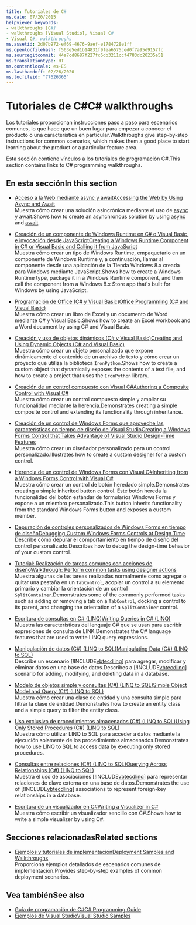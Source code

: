 ```yaml
---
title: Tutoriales de C#
ms.date: 07/20/2015
helpviewer_keywords:
- walkthroughs [C#]
- walkthroughs [Visual Studio], Visual C#
- Visual C#, walkthroughs
ms.assetid: 2d07b972-ef69-4676-9aef-e1784728e1ff
ms.openlocfilehash: f563e5ed1b14831f9fea6575ced0f7a95d9157fc
ms.sourcegitcommit: 44a7cd8687f227fc6db3211ccf4783dc20235e51
ms.translationtype: HT
ms.contentlocale: es-ES
ms.lasthandoff: 02/26/2020
ms.locfileid: "77626365"
---
```

# <a name="c-walkthroughs"></a><span data-ttu-id="4eeec-102">Tutoriales de C#</span><span class="sxs-lookup"><span data-stu-id="4eeec-102">C# walkthroughs</span></span>

<span data-ttu-id="4eeec-103">Los tutoriales proporcionan instrucciones paso a paso para escenarios comunes, lo que hace que un buen lugar para empezar a conocer el producto o una característica en particular.</span><span class="sxs-lookup"><span data-stu-id="4eeec-103">Walkthroughs give step-by-step instructions for common scenarios, which makes them a good place to start learning about the product or a particular feature area.</span></span>

 <span data-ttu-id="4eeec-104">Esta sección contiene vínculos a los tutoriales de programación C#.</span><span class="sxs-lookup"><span data-stu-id="4eeec-104">This section contains links to C# programming walkthroughs.</span></span>

## <a name="in-this-section"></a><span data-ttu-id="4eeec-105">En esta sección</span><span class="sxs-lookup"><span data-stu-id="4eeec-105">In this section</span></span>

- <span data-ttu-id="4eeec-106">[Acceso a la Web mediante async y await](./programming-guide/concepts/async/walkthrough-accessing-the-web-by-using-async-and-await.md)</span><span class="sxs-lookup"><span data-stu-id="4eeec-106">[Accessing the Web by Using Async and Await](./programming-guide/concepts/async/walkthrough-accessing-the-web-by-using-async-and-await.md)</span></span>\
  <span data-ttu-id="4eeec-107">Muestra cómo crear una solución asincrónica mediante el uso de [async](./language-reference/keywords/async.md) y [await](./language-reference/operators/await.md).</span><span class="sxs-lookup"><span data-stu-id="4eeec-107">Shows how to create an asynchronous solution by using [async](./language-reference/keywords/async.md) and [await](./language-reference/operators/await.md).</span></span>

- <span data-ttu-id="4eeec-108">[Creación de un componente de Windows Runtime en C# o Visual Basic, e invocación desde JavaScript](/windows/uwp/winrt-components/walkthrough-creating-a-simple-windows-runtime-component-and-calling-it-from-javascript)</span><span class="sxs-lookup"><span data-stu-id="4eeec-108">[Creating a Windows Runtime Component in C# or Visual Basic and Calling it from JavaScript](/windows/uwp/winrt-components/walkthrough-creating-a-simple-windows-runtime-component-and-calling-it-from-javascript)</span></span>\
  <span data-ttu-id="4eeec-109">Muestra cómo crear un tipo de Windows Runtime, empaquetarlo en un componente de Windows Runtime y, a continuación, llamar al componente desde una aplicación de la Tienda Windows 8.x creada para Windows mediante JavaScript.</span><span class="sxs-lookup"><span data-stu-id="4eeec-109">Shows how to create a Windows Runtime type, package it in a Windows Runtime component, and then call the component from a Windows 8.x Store app that's built for Windows by using JavaScript.</span></span>

- <span data-ttu-id="4eeec-110">[Programación de Office (C# y Visual Basic)](./programming-guide/interop/walkthrough-office-programming.md)</span><span class="sxs-lookup"><span data-stu-id="4eeec-110">[Office Programming (C# and Visual Basic)](./programming-guide/interop/walkthrough-office-programming.md)</span></span>\
  <span data-ttu-id="4eeec-111">Muestra cómo crear un libro de Excel y un documento de Word mediante C# y Visual Basic.</span><span class="sxs-lookup"><span data-stu-id="4eeec-111">Shows how to create an Excel workbook and a Word document by using C# and Visual Basic.</span></span>

- <span data-ttu-id="4eeec-112">[Creación y uso de objetos dinámicos (C# y Visual Basic)](./programming-guide/types/walkthrough-creating-and-using-dynamic-objects.md)</span><span class="sxs-lookup"><span data-stu-id="4eeec-112">[Creating and Using Dynamic Objects (C# and Visual Basic)](./programming-guide/types/walkthrough-creating-and-using-dynamic-objects.md)</span></span>\
  <span data-ttu-id="4eeec-113">Muestra cómo crear un objeto personalizado que expone dinámicamente el contenido de un archivo de texto y cómo crear un proyecto que utiliza la biblioteca `IronPython`.</span><span class="sxs-lookup"><span data-stu-id="4eeec-113">Shows how to create a custom object that dynamically exposes the contents of a text file, and how to create a project that uses the `IronPython` library.</span></span>

- <span data-ttu-id="4eeec-114">[Creación de un control compuesto con Visual C#](../framework/winforms/controls/walkthrough-authoring-a-composite-control-with-visual-csharp.md)</span><span class="sxs-lookup"><span data-stu-id="4eeec-114">[Authoring a Composite Control with Visual C#](../framework/winforms/controls/walkthrough-authoring-a-composite-control-with-visual-csharp.md)</span></span>\
  <span data-ttu-id="4eeec-115">Muestra cómo crear un control compuesto simple y ampliar su funcionalidad mediante la herencia.</span><span class="sxs-lookup"><span data-stu-id="4eeec-115">Demonstrates creating a simple composite control and extending its functionality through inheritance.</span></span>

- <span data-ttu-id="4eeec-116">[Creación de un control de Windows Forms que aproveche las características en tiempo de diseño de Visual Studio](../framework/winforms/controls/creating-a-wf-control-design-time-features.md)</span><span class="sxs-lookup"><span data-stu-id="4eeec-116">[Creating a Windows Forms Control that Takes Advantage of Visual Studio Design-Time Features](../framework/winforms/controls/creating-a-wf-control-design-time-features.md)</span></span>\
  <span data-ttu-id="4eeec-117">Muestra cómo crear un diseñador personalizado para un control personalizado.</span><span class="sxs-lookup"><span data-stu-id="4eeec-117">Illustrates how to create a custom designer for a custom control.</span></span>

- <span data-ttu-id="4eeec-118">[Herencia de un control de Windows Forms con Visual C#](../framework/winforms/controls/walkthrough-inheriting-from-a-windows-forms-control-with-visual-csharp.md)</span><span class="sxs-lookup"><span data-stu-id="4eeec-118">[Inheriting from a Windows Forms Control with Visual C#](../framework/winforms/controls/walkthrough-inheriting-from-a-windows-forms-control-with-visual-csharp.md)</span></span>\
  <span data-ttu-id="4eeec-119">Muestra cómo crear un control de botón heredado simple.</span><span class="sxs-lookup"><span data-stu-id="4eeec-119">Demonstrates creating a simple inherited button control.</span></span> <span data-ttu-id="4eeec-120">Este botón hereda la funcionalidad del botón estándar de formularios Windows Forms y expone a un miembro personalizado.</span><span class="sxs-lookup"><span data-stu-id="4eeec-120">This button inherits functionality from the standard Windows Forms button and exposes a custom member.</span></span>

- <span data-ttu-id="4eeec-121">[Depuración de controles personalizados de Windows Forms en tiempo de diseño](../framework/winforms/controls/walkthrough-debugging-custom-windows-forms-controls-at-design-time.md)</span><span class="sxs-lookup"><span data-stu-id="4eeec-121">[Debugging Custom Windows Forms Controls at Design Time](../framework/winforms/controls/walkthrough-debugging-custom-windows-forms-controls-at-design-time.md)</span></span>\
  <span data-ttu-id="4eeec-122">Describe cómo depurar el comportamiento en tiempo de diseño del control personalizado.</span><span class="sxs-lookup"><span data-stu-id="4eeec-122">Describes how to debug the design-time behavior of your custom control.</span></span>

- <span data-ttu-id="4eeec-123">[Tutorial: Realización de tareas comunes con acciones de diseño](../framework/winforms/controls/perform-common-tasks-design-actions.md)</span><span class="sxs-lookup"><span data-stu-id="4eeec-123">[Walkthrough: Perform common tasks using designer actions](../framework/winforms/controls/perform-common-tasks-design-actions.md)</span></span>\
  <span data-ttu-id="4eeec-124">Muestra algunas de las tareas realizadas normalmente como agregar o quitar una pestaña en un `TabControl`, acoplar un control a su elemento primario y cambiar la orientación de un control `SplitContainer`.</span><span class="sxs-lookup"><span data-stu-id="4eeec-124">Demonstrates some of the commonly performed tasks such as adding or removing a tab on a `TabControl`, docking a control to its parent, and changing the orientation of a `SplitContainer` control.</span></span>

- <span data-ttu-id="4eeec-125">[Escritura de consultas en C# (LINQ)](./programming-guide/concepts/linq/walkthrough-writing-queries-linq.md)</span><span class="sxs-lookup"><span data-stu-id="4eeec-125">[Writing Queries in C# (LINQ)](./programming-guide/concepts/linq/walkthrough-writing-queries-linq.md)</span></span>\
  <span data-ttu-id="4eeec-126">Muestra las características del lenguaje C# que se usan para escribir expresiones de consulta de LINK.</span><span class="sxs-lookup"><span data-stu-id="4eeec-126">Demonstrates the C# language features that are used to write LINQ query expressions.</span></span>

- <span data-ttu-id="4eeec-127">[Manipulación de datos (C#) (LINQ to SQL)](../framework/data/adonet/sql/linq/walkthrough-manipulating-data-csharp.md)</span><span class="sxs-lookup"><span data-stu-id="4eeec-127">[Manipulating Data (C#) (LINQ to SQL)](../framework/data/adonet/sql/linq/walkthrough-manipulating-data-csharp.md)</span></span>\
  <span data-ttu-id="4eeec-128">Describe un escenario [!INCLUDE[vbtecdlinq](~/includes/vbtecdlinq-md.md)] para agregar, modificar y eliminar datos en una base de datos.</span><span class="sxs-lookup"><span data-stu-id="4eeec-128">Describes a [!INCLUDE[vbtecdlinq](~/includes/vbtecdlinq-md.md)] scenario for adding, modifying, and deleting data in a database.</span></span>

- <span data-ttu-id="4eeec-129">[Modelo de objetos simple y consultas (C#) (LINQ to SQL)](../framework/data/adonet/sql/linq/walkthrough-simple-object-model-and-query-csharp.md)</span><span class="sxs-lookup"><span data-stu-id="4eeec-129">[Simple Object Model and Query (C#) (LINQ to SQL)](../framework/data/adonet/sql/linq/walkthrough-simple-object-model-and-query-csharp.md)</span></span>\
  <span data-ttu-id="4eeec-130">Muestra cómo crear una clase de entidad y una consulta simple para filtrar la clase de entidad.</span><span class="sxs-lookup"><span data-stu-id="4eeec-130">Demonstrates how to create an entity class and a simple query to filter the entity class.</span></span>

- <span data-ttu-id="4eeec-131">[Uso exclusivo de procedimientos almacenados (C#) (LINQ to SQL)](../framework/data/adonet/sql/linq/walkthrough-using-only-stored-procedures-csharp.md)</span><span class="sxs-lookup"><span data-stu-id="4eeec-131">[Using Only Stored Procedures (C#) (LINQ to SQL)](../framework/data/adonet/sql/linq/walkthrough-using-only-stored-procedures-csharp.md)</span></span>\
  <span data-ttu-id="4eeec-132">Muestra cómo utilizar LINQ to SQL para acceder a datos mediante la ejecución solamente de los procedimientos almacenados.</span><span class="sxs-lookup"><span data-stu-id="4eeec-132">Demonstrates how to use LINQ to SQL to access data by executing only stored procedures.</span></span>

- <span data-ttu-id="4eeec-133">[Consultas entre relaciones (C#) (LINQ to SQL)](../framework/data/adonet/sql/linq/walkthrough-querying-across-relationships-csharp.md)</span><span class="sxs-lookup"><span data-stu-id="4eeec-133">[Querying Across Relationships (C#) (LINQ to SQL)](../framework/data/adonet/sql/linq/walkthrough-querying-across-relationships-csharp.md)</span></span>\
  <span data-ttu-id="4eeec-134">Muestra el uso de asociaciones [!INCLUDE[vbtecdlinq](~/includes/vbtecdlinq-md.md)] para representar relaciones de clave externa en una base de datos.</span><span class="sxs-lookup"><span data-stu-id="4eeec-134">Demonstrates the use of [!INCLUDE[vbtecdlinq](~/includes/vbtecdlinq-md.md)] associations to represent foreign-key relationships in a database.</span></span>

- <span data-ttu-id="4eeec-135">[Escritura de un visualizador en C#](/visualstudio/debugger/walkthrough-writing-a-visualizer-in-csharp)</span><span class="sxs-lookup"><span data-stu-id="4eeec-135">[Writing a Visualizer in C#](/visualstudio/debugger/walkthrough-writing-a-visualizer-in-csharp)</span></span>\
  <span data-ttu-id="4eeec-136">Muestra cómo escribir un visualizador sencillo con C#.</span><span class="sxs-lookup"><span data-stu-id="4eeec-136">Shows how to write a simple visualizer by using C#.</span></span>

## <a name="related-sections"></a><span data-ttu-id="4eeec-137">Secciones relacionadas</span><span class="sxs-lookup"><span data-stu-id="4eeec-137">Related sections</span></span>

- <span data-ttu-id="4eeec-138">[Ejemplos y tutoriales de implementación](/visualstudio/deployment/clickonce-deployment-samples-and-walkthroughs)</span><span class="sxs-lookup"><span data-stu-id="4eeec-138">[Deployment Samples and Walkthroughs](/visualstudio/deployment/clickonce-deployment-samples-and-walkthroughs)</span></span>\
  <span data-ttu-id="4eeec-139">Proporciona ejemplos detallados de escenarios comunes de implementación.</span><span class="sxs-lookup"><span data-stu-id="4eeec-139">Provides step-by-step examples of common deployment scenarios.</span></span>

## <a name="see-also"></a><span data-ttu-id="4eeec-140">Vea también</span><span class="sxs-lookup"><span data-stu-id="4eeec-140">See also</span></span>

- [<span data-ttu-id="4eeec-141">Guía de programación de C#</span><span class="sxs-lookup"><span data-stu-id="4eeec-141">C# Programming Guide</span></span>](./programming-guide/index.md)
- [<span data-ttu-id="4eeec-142">Ejemplos de Visual Studio</span><span class="sxs-lookup"><span data-stu-id="4eeec-142">Visual Studio Samples</span></span>](/visualstudio/ide/visual-studio-ide)
